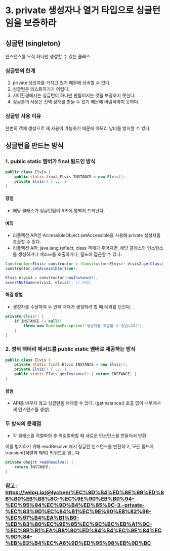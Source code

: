 # 3. private 생성자나 열거 타입으로 싱글턴임을 보증하라




싱글턴 (singleton)
-------------------------------
인스턴스를 오직 하나만 생성할 수 있는 클래스

### 싱글턴의 한계
1. private 생성자를 가지고 있기 때문에 상속할 수 없다.
2. 싱글턴은 테스트하기가 어렵다.
3. 서버환경에서는 싱글턴이 하나만 만들어지는 것을 보장하지 못한다.
4. 싱글톤의 사용은 전역 상태를 만들 수 있기 때문에 바람직하지 못하다.



### 싱글턴 사용 이유
한번의 객체 생성으로 재 사용이 가능하기 때문에 메모리 낭비를 방지할 수 있다.



## 싱글턴을 만드는 방식



### 1. public static 멤버가 final 필드인 방식
```java
public class Elvis {
	public static final Elvis INSTANCE = new Elvis();
	private Elvis() { ... }
}
```
#### 장점
* 해당 클래스가 싱글턴임이 API에 명백히 드러난다.


#### 예외 
* 리플렉션 API인 AccessibleObject.setAccessible을 사용해 private 생성자를 호출할 수 있다.
* 리플렉션 API: java.lang.reflect, class 객체가 주어지면, 해당 클래스의 인스턴스를 생성하거나 메소드를 호출하거나, 필드에 접근할 수 있다.
```java
Constructor<Elvis> constructor = (Constructor<Elvis>) elvis2.getClass().getDeclaredConstructor();
constructor.setAccessible(true);

Elvis elvis3 = constructor.newInstance();
assertNotSame(elvis2, elvis3); // FAIL
```


#### 해결 방법
* 생성자를 수정하여 두 번째 객체가 생성되려 할 때 예외를 던진다.
```java
private Elvis() {
	if(INSTANCE != null){
		throw new RuntimeException("생성자를 호출할 수 없습니다!");
	}
}
```



### 2. 정적 팩터리 메서드를 public static 멤버로 제공하는 방식
```java
public class Elvis {
	private static final Elvis INSTANCE = new Elvis();
	private Elvis() { ... }
	public static Elvis getInstance() { return INSTANCE; }
}
```


#### 장점
* API를 바꾸지 않고 싱글턴을 해제할 수 있다. (getInstance() 호출 없이 내부에서 새 인스턴스를 생성)




### 두 방식의 문제점
* 각 클래스를 직렬화한 후 역질렬화할 때 새로운 인스턴스를 만들어서 반환.

이를 방지하기 위해 readResolve 에서 싱글턴 인스턴스를 반환하고, 모든 필드에 transient(직렬화 제외) 키워드를 넣는다.

```java
private Obejct readResolve() {
	return INSTANCE;
}
```

### 참고 : https://velog.io/@lychee/%EC%9D%B4%ED%8E%99%ED%8B%B0%EB%B8%8C-%EC%9E%90%EB%B0%94-%EC%95%84%EC%9D%B4%ED%85%9C-3.-private-%EC%83%9D%EC%84%B1%EC%9E%90%EB%82%98-%EC%97%B4%EA%B1%B0-%ED%83%80%EC%9E%85%EC%9C%BC%EB%A1%9C-%EC%8B%B1%EA%B8%80%ED%84%B4%EC%9E%84%EC%9D%84-%EB%B3%B4%EC%A6%9D%ED%95%98%EB%9D%BC

